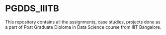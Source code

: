 # PGDDS_IIITB
This repository contains all the assignments, case studies, projects done as a part of Post Graduate Diploma in Data Science course from IIIT Bangalore.
